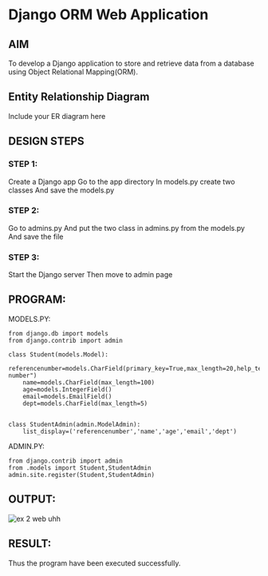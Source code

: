 # Django ORM Web Application

## AIM
To develop a Django application to store and retrieve data from a database using Object Relational Mapping(ORM).

## Entity Relationship Diagram

Include your ER diagram here

## DESIGN STEPS

### STEP 1:
Create a Django app Go to the app directory In models.py create two classes And save the models.py

### STEP 2:
Go to admins.py And put the two class in admins.py from the models.py And save the file

### STEP 3:
Start the Django server Then move to admin page



## PROGRAM:
MODELS.PY:
```
from django.db import models
from django.contrib import admin

class Student(models.Model):
    referencenumber=models.CharField(primary_key=True,max_length=20,help_text="reference number")
    name=models.CharField(max_length=100)
    age=models.IntegerField()
    email=models.EmailField()
    dept=models.CharField(max_length=5)


class StudentAdmin(admin.ModelAdmin):
    list_display=('referencenumber','name','age','email','dept')
```
ADMIN.PY:
```
from django.contrib import admin
from .models import Student,StudentAdmin
admin.site.register(Student,StudentAdmin)
```

## OUTPUT:
![ex 2 web uhh](https://github.com/kancharlaNarmadha/django-orm-app/assets/119559316/b2aa98e4-a4ef-4fc0-be66-1374d88a7f0f)





## RESULT:
Thus the program have been executed successfully.
